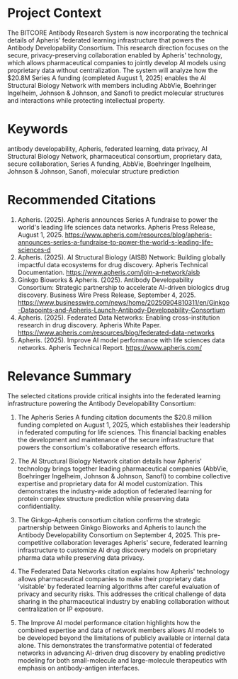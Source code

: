 # Project Context
The BITCORE Antibody Research System is now incorporating the technical details of Apheris' federated learning infrastructure that powers the Antibody Developability Consortium. This research direction focuses on the secure, privacy-preserving collaboration enabled by Apheris' technology, which allows pharmaceutical companies to jointly develop AI models using proprietary data without centralization. The system will analyze how the $20.8M Series A funding (completed August 1, 2025) enables the AI Structural Biology Network with members including AbbVie, Boehringer Ingelheim, Johnson & Johnson, and Sanofi to predict molecular structures and interactions while protecting intellectual property.

# Keywords
antibody developability, Apheris, federated learning, data privacy, AI Structural Biology Network, pharmaceutical consortium, proprietary data, secure collaboration, Series A funding, AbbVie, Boehringer Ingelheim, Johnson & Johnson, Sanofi, molecular structure prediction

# Recommended Citations
1. Apheris. (2025). Apheris announces Series A fundraise to power the world's leading life sciences data networks. Apheris Press Release, August 1, 2025. https://www.apheris.com/resources/blog/apheris-announces-series-a-fundraise-to-power-the-world-s-leading-life-sciences-d
2. Apheris. (2025). AI Structural Biology (AISB) Network: Building globally impactful data ecosystems for drug discovery. Apheris Technical Documentation. https://www.apheris.com/join-a-network/aisb
3. Ginkgo Bioworks & Apheris. (2025). Antibody Developability Consortium: Strategic partnership to accelerate AI-driven biologics drug discovery. Business Wire Press Release, September 4, 2025. https://www.businesswire.com/news/home/20250904810311/en/Ginkgo-Datapoints-and-Apheris-Launch-Antibody-Developability-Consortium
4. Apheris. (2025). Federated Data Networks: Enabling cross-institution research in drug discovery. Apheris White Paper. https://www.apheris.com/resources/blog/federated-data-networks
5. Apheris. (2025). Improve AI model performance with life sciences data networks. Apheris Technical Report. https://www.apheris.com/

# Relevance Summary

The selected citations provide critical insights into the federated learning infrastructure powering the Antibody Developability Consortium:

1. The Apheris Series A funding citation documents the $20.8 million funding completed on August 1, 2025, which establishes their leadership in federated computing for life sciences. This financial backing enables the development and maintenance of the secure infrastructure that powers the consortium's collaborative research efforts.

2. The AI Structural Biology Network citation details how Apheris' technology brings together leading pharmaceutical companies (AbbVie, Boehringer Ingelheim, Johnson & Johnson, Sanofi) to combine collective expertise and proprietary data for AI model customization. This demonstrates the industry-wide adoption of federated learning for protein complex structure prediction while preserving data confidentiality.

3. The Ginkgo-Apheris consortium citation confirms the strategic partnership between Ginkgo Bioworks and Apheris to launch the Antibody Developability Consortium on September 4, 2025. This pre-competitive collaboration leverages Apheris' secure, federated learning infrastructure to customize AI drug discovery models on proprietary pharma data while preserving data privacy.

4. The Federated Data Networks citation explains how Apheris' technology allows pharmaceutical companies to make their proprietary data 'visitable' by federated learning algorithms after careful evaluation of privacy and security risks. This addresses the critical challenge of data sharing in the pharmaceutical industry by enabling collaboration without centralization or IP exposure.

5. The Improve AI model performance citation highlights how the combined expertise and data of network members allows AI models to be developed beyond the limitations of publicly available or internal data alone. This demonstrates the transformative potential of federated networks in advancing AI-driven drug discovery by enabling predictive modeling for both small-molecule and large-molecule therapeutics with emphasis on antibody-antigen interfaces.
